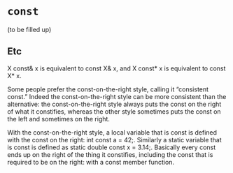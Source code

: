 # `const`

(to be filled up)

## Etc

X const& x is equivalent to const X& x, and X const* x is equivalent to const X*
x.

Some people prefer the const-on-the-right style, calling it “consistent
const.” Indeed the const-on-the-right style can be more consistent than the
alternative: the const-on-the-right style always puts the const on the right of
what it constifies, whereas the other style sometimes puts the const on the left
and sometimes on the right.

With the const-on-the-right style, a local variable that is const is defined
with the const on the right: int const a = 42;. Similarly a static variable that
is const is defined as static double const x = 3.14;. Basically every const ends
up on the right of the thing it constifies, including the const that is required
to be on the right: with a const member function.
